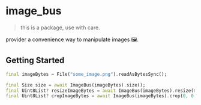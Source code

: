 # image_bus

> this is a package, use with care.

provider a convenience way to manipulate images 🖼️.

## Getting Started

```dart
final imageBytes = File("some_image.png").readAsBytesSync();

final Size size = await ImageBus(imageBytes).size();
final Uint8List? resizeImageBytes = await ImageBus(imageBytes).resize(maxWidth: 1920, maxHeight: 1920);
final Uint8List? cropImageBytes = await ImageBus(imageBytes).crop(0, 0, 100, 100);
```
